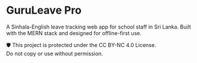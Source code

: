 # GuruLeave Pro

A Sinhala-English leave tracking web app for school staff in Sri Lanka. Built with the MERN stack and designed for offline-first use.

🛡️ This project is protected under the CC BY-NC 4.0 License.  
Do not copy or use without permission.
